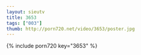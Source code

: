 ```yaml
--- 
layout: sieutv
title: 3653
tags: ["003"]
thumb: http://porn720.net/video/3653/poster.jpg
---
```

{% include porn720 key="3653" %} 

